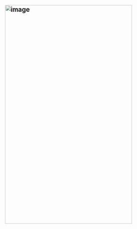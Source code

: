 ## <img width="416" height="715" alt="image" src="https://github.com/user-attachments/assets/cdb3188a-59b1-4efe-908e-f68829bf51fd" />

